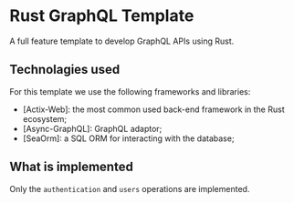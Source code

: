 # Rust GraphQL Template

A full feature template to develop GraphQL APIs using Rust.

## Technolagies used

For this template we use the following frameworks and libraries:

- [Actix-Web]: the most common used back-end framework in the Rust ecosystem;
- [Async-GraphQL]: GraphQL adaptor;
- [SeaOrm]: a SQL ORM for interacting with the database;

## What is implemented

Only the `authentication` and `users` operations are implemented.
